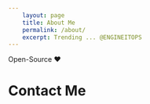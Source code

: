 ```yaml
---
    layout: page
    title: About Me
    permalink: /about/
    excerpt: Trending ... @ENGINEITOPS 
---
```



Open-Source ❤️ <!-- <i class="fas fa-heart" style="color: #ff0055"></i> -->



# Contact Me
